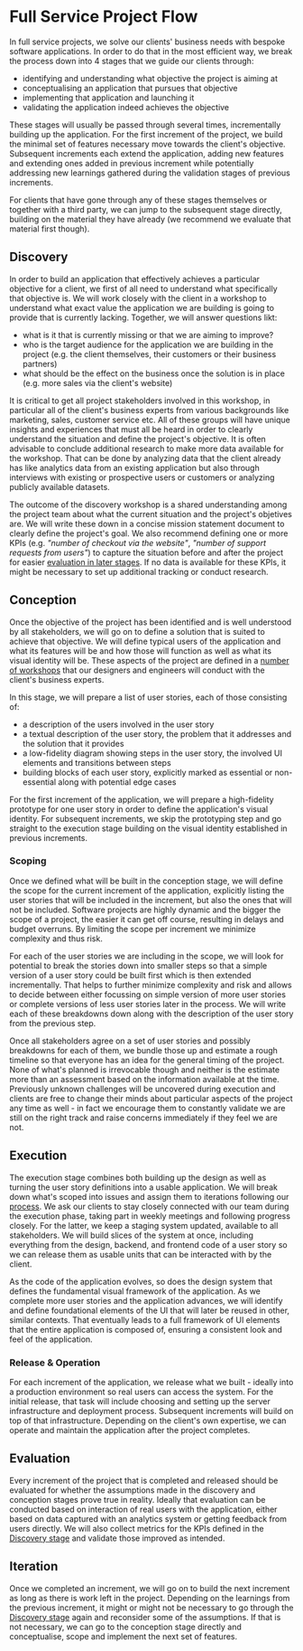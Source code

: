 # Full Service Project Flow

In full service projects, we solve our clients' business needs with bespoke
software applications. In order to do that in the most efficient way, we break
the process down into 4 stages that we guide our clients through:

- identifying and understanding what objective the project is aiming at
- conceptualising an application that pursues that objective
- implementing that application and launching it
- validating the application indeed achieves the objective

These stages will usually be passed through several times, incrementally
building up the application. For the first increment of the project, we build
the minimal set of features necessary move towards the client's objective.
Subsequent increments each extend the application, adding new features and
extending ones added in previous increment while potentially addressing new
learnings gathered during the validation stages of previous increments.

For clients that have gone through any of these stages themselves or together
with a third party, we can jump to the subsequent stage directly, building on
the material they have already (we recommend we evaluate that material first
though).

## Discovery

In order to build an application that effectively achieves a particular
objective for a client, we first of all need to understand what specifically
that objective is. We will work closely with the client in a workshop to
understand what exact value the application we are building is going to provide
that is currently lacking. Together, we will answer questions likt:

- what is it that is currently missing or that we are aiming to improve?
- who is the target audience for the application we are building in the project
  (e.g. the client themselves, their customers or their business partners)
- what should be the effect on the business once the solution is in place (e.g.
  more sales via the client's website)

It is critical to get all project stakeholders involved in this workshop, in
particular all of the client's business experts from various backgrounds like
marketing, sales, customer service etc. All of these groups will have unique
insights and experiences that must all be heard in order to clearly understand
the situation and define the project's objective. It is often advisable to
conclude additional research to make more data available for the workshop. That
can be done by analyzing data that the client already has like analytics data
from an existing application but also through interviews with existing or
prospective users or customers or analyzing publicly available datasets.

The outcome of the discovery workshop is a shared understanding among the
project team about what the current situation and the project's objetives are.
We will write these down in a concise mission statement document to clearly
define the project's goal. We also recommend defining one or more KPIs (e.g.
_"number of checkout via the website"_, _"number of support requests from
users"_) to capture the situation before and after the project for easier
[evaluation in later stages](#evaluation). If no data is available for these
KPIs, it might be necessary to set up additional tracking or conduct research.

## Conception

Once the objective of the project has been identified and is well understood by
all stakeholders, we will go on to define a solution that is suited to achieve
that objective. We will define typical users of the application and what its
features will be and how those will function as well as what its visual identity
will be. These aspects of the project are defined in a
[number of workshops](../workflow/conception/) that our designers and engineers
will conduct with the client's business experts.

In this stage, we will prepare a list of user stories, each of those consisting
of:

- a description of the users involved in the user story
- a textual description of the user story, the problem that it addresses and the
  solution that it provides
- a low-fidelity diagram showing steps in the user story, the involved UI
  elements and transitions between steps
- building blocks of each user story, explicitly marked as essential or
  non-essential along with potential edge cases

For the first increment of the application, we will prepare a high-fidelity
prototype for one user story in order to define the application's visual
identity. For subsequent increments, we skip the prototyping step and go
straight to the execution stage building on the visual identity established in
previous increments.

### Scoping

Once we defined what will be built in the conception stage, we will define the
scope for the current increment of the application, explicitly listing the user
stories that will be included in the increment, but also the ones that will not
be included. Software projects are highly dynamic and the bigger the scope of a
project, the easier it can get off course, resulting in delays and budget
overruns. By limiting the scope per increment we minimize complexity and thus
risk.

For each of the user stories we are including in the scope, we will look for
potential to break the stories down into smaller steps so that a simple version
of a user story could be built first which is then extended incrementally. That
helps to further minimize complexity and risk and allows to decide between
either focussing on simple version of more user stories or complete versions of
less user stories later in the process. We will write each of these breakdowns
down along with the description of the user story from the previous step.

Once all stakeholders agree on a set of user stories and possibly breakdowns for
each of them, we bundle those up and estimate a rough timeline so that everyone
has an idea for the general timing of the project. None of what's planned is
irrevocable though and neither is the estimate more than an assessment based on
the information available at the time. Previously unknown challenges will be
uncovered during execution and clients are free to change their minds about
particular aspects of the project any time as well - in fact we encourage them
to constantly validate we are still on the right track and raise concerns
immediately if they feel we are not.

## Execution

The execution stage combines both building up the design as well as turning the
user story definitions into a usable application. We will break down what's
scoped into issues and assign them to iterations following our
[process](../process/). We ask our clients to stay closely connected with our
team during the execution phase, taking part in weekly meetings and following
progress closely. For the latter, we keep a staging system updated, available to
all stakeholders. We will build slices of the system at once, including
everything from the design, backend, and frontend code of a user story so we can
release them as usable units that can be interacted with by the client.

As the code of the application evolves, so does the design system that defines
the fundamental visual framework of the application. As we complete more user
stories and the application advances, we will identify and define foundational
elements of the UI that will later be reused in other, similar contexts. That
eventually leads to a full framework of UI elements that the entire application
is composed of, ensuring a consistent look and feel of the application.

### Release & Operation

For each increment of the application, we release what we built - ideally into a
production environment so real users can access the system. For the initial
release, that task will include choosing and setting up the server
infrastructure and deployment process. Subsequent increments will build on top
of that infrastructure. Depending on the client's own expertise, we can operate
and maintain the application after the project completes.

## Evaluation

Every increment of the project that is completed and released should be
evaluated for whether the assumptions made in the discovery and conception
stages prove true in reality. Ideally that evaluation can be conducted based on
interaction of real users with the application, either based on data captured
with an analytics system or getting feedback from users directly. We will also
collect metrics for the KPIs defined in the [Discovery stage](#discovery) and
validate those improved as intended.

## Iteration

Once we completed an increment, we will go on to build the next increment as
long as there is work left in the project. Depending on the learnings from the
previous increment, it might or might not be necessary to go through the
[Discovery stage](#discovery) again and reconsider some of the assumptions. If
that is not necessary, we can go to the conception stage directly and
conceptualise, scope and implement the next set of features.
